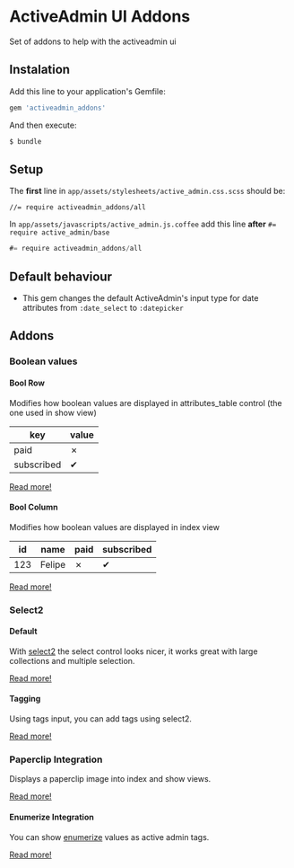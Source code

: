 # ActiveAdmin UI Addons

Set of addons to help with the activeadmin ui

## Instalation

Add this line to your application's Gemfile:

```ruby
gem 'activeadmin_addons'
```

And then execute:

```bash
$ bundle
```

## Setup

The **first** line in `app/assets/stylesheets/active_admin.css.scss` should be:

```stylesheet
//= require activeadmin_addons/all
```

In `app/assets/javascripts/active_admin.js.coffee` add this line **after** `#= require active_admin/base`

```javascript
#= require activeadmin_addons/all
```

## Default behaviour

* This gem changes the default ActiveAdmin's input type for date attributes from `:date_select` to `:datepicker`

## Addons

### Boolean values

#### Bool Row

Modifies how boolean values are displayed in attributes_table control (the one used in show view)

| key | value |
|------|------|
| paid | &#x2717; |
| subscribed | &#x2714; |

[Read more!](docs/bool_row.md)

#### Bool Column

Modifies how boolean values are displayed in index view

| id | name | paid | subscribed |
|------|------|------|------|
| 123 | Felipe | &#x2717; | &#x2714; |

[Read more!](docs/bool_column.md)

### Select2

#### Default

With [select2](http://ivaynberg.github.io/select2/) the select control looks nicer, it works great with large collections and multiple selection.

[Read more!](docs/select2_default.md)

#### Tagging

Using tags input, you can add tags using select2.

[Read more!](docs/select2_tags.md)

### Paperclip Integration

Displays a paperclip image into index and show views.

[Read more!](docs/paperclip_integration.md)

#### Enumerize Integration

You can show [enumerize](https://github.com/brainspec/enumerize) values as active admin tags.

[Read more!](docs/enumerize_integration.md)

